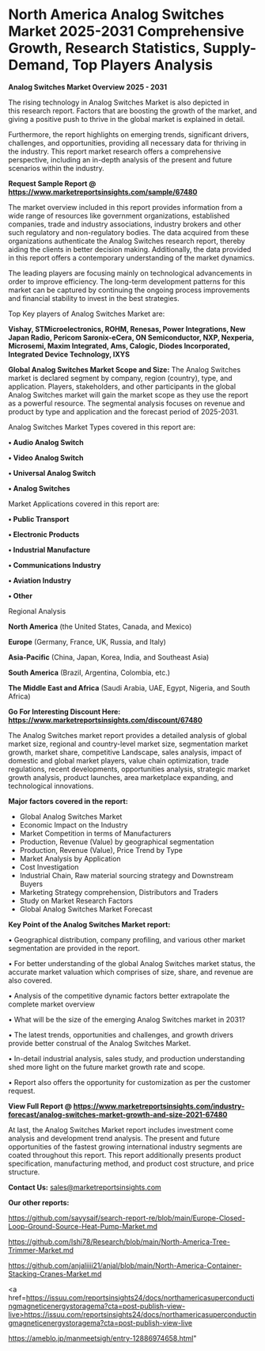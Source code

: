 # North America Analog Switches Market 2025-2031 Comprehensive Growth, Research Statistics, Supply-Demand,  Top Players Analysis

<Strong> Analog Switches Market Overview 2025 - 2031</strong>

The rising technology in Analog Switches Market is also depicted in this research report. Factors that are boosting the growth of the market, and giving a positive push to thrive in the global market is explained in detail.

Furthermore, the report highlights on emerging trends, significant drivers, challenges, and opportunities, providing all necessary data for thriving in the industry. This report market research offers a comprehensive perspective, including an in-depth analysis of the present and future scenarios within the industry.

<strong>Request Sample Report @ <a href=https://www.marketreportsinsights.com/sample/67480>https://www.marketreportsinsights.com/sample/67480</a></strong>

The market overview included in this report provides information from a wide range of resources like government organizations, established companies, trade and industry associations, industry brokers and other such regulatory and non-regulatory bodies. The data acquired from these organizations authenticate the Analog Switches research report, thereby aiding the clients in better decision making. Additionally, the data provided in this report offers a contemporary understanding of the market dynamics.

The leading players are focusing mainly on technological advancements in order to improve efficiency. The long-term development patterns for this market can be captured by continuing the ongoing process improvements and financial stability to invest in the best strategies.

Top Key players of Analog Switches Market are:

<strong>Vishay, STMicroelectronics, ROHM, Renesas, Power Integrations, New Japan Radio, Pericom Saronix-eCera, ON Semiconductor, NXP, Nexperia, Microsemi, Maxim Integrated, Ams, Calogic, Diodes Incorporated, Integrated Device Technology, IXYS</strong>

<strong><b>Global Analog Switches Market Scope and Size:</b></strong>
The Analog Switches market is declared segment by company, region (country), type, and application. Players, stakeholders, and other participants in the global Analog Switches market will gain the market scope as they use the report as a powerful resource. The segmental analysis focuses on revenue and product by type and application and the forecast period of 2025-2031.

Analog Switches Market Types covered in this report are:

<strong>• Audio Analog Switch

• Video Analog Switch

• Universal Analog Switch

• Analog Switches</strong>

Market Applications covered in this report are:

<strong>• Public Transport

• Electronic Products

• Industrial Manufacture

• Communications Industry

• Aviation Industry

• Other</strong> 

Regional Analysis

<strong>North America</strong> (the United States, Canada, and Mexico)

<strong>Europe</strong> (Germany, France, UK, Russia, and Italy)

<strong>Asia-Pacific</strong> (China, Japan, Korea, India, and Southeast Asia)

<strong>South America</strong> (Brazil, Argentina, Colombia, etc.)

<strong>The Middle East and Africa</strong> (Saudi Arabia, UAE, Egypt, Nigeria, and South Africa)

<strong>Go For Interesting Discount Here: <a href=https://www.marketreportsinsights.com/discount/67480>https://www.marketreportsinsights.com/discount/67480</a></strong>

The Analog Switches market report provides a detailed analysis of global market size, regional and country-level market size, segmentation market growth, market share, competitive Landscape, sales analysis, impact of domestic and global market players, value chain optimization, trade regulations, recent developments, opportunities analysis, strategic market growth analysis, product launches, area marketplace expanding, and technological innovations.

<strong><b>Major factors covered in the report:</b></strong>
<ul>
  <li>Global Analog Switches Market </li>
  <li>Economic Impact on the Industry</li>
  <li>Market Competition in terms of Manufacturers</li>
  <li>Production, Revenue (Value) by geographical segmentation</li>
  <li>Production, Revenue (Value), Price Trend by Type</li>
  <li>Market Analysis by Application</li>
  <li>Cost Investigation</li>
  <li>Industrial Chain, Raw material sourcing strategy and Downstream Buyers</li>
  <li>Marketing Strategy comprehension, Distributors and Traders</li>
  <li>Study on Market Research Factors</li>
  <li>Global Analog Switches Market Forecast</li>
</ul>

<strong><b>Key Point of the Analog Switches Market report:</b></strong>

• Geographical distribution, company profiling, and various other market segmentation are provided in the report.

• For better understanding of the global Analog Switches market status, the accurate market valuation which comprises of size, share, and revenue are also covered.

• Analysis of the competitive dynamic factors better extrapolate the complete market overview

• What will be the size of the emerging Analog Switches market in 2031?

• The latest trends, opportunities and challenges, and growth drivers provide better construal of the Analog Switches Market.

• In-detail industrial analysis, sales study, and production understanding shed more light on the future market growth rate and scope.

• Report also offers the opportunity for customization as per the customer request.

<strong><b>View Full Report @ <a href=https://www.marketreportsinsights.com/industry-forecast/analog-switches-market-growth-and-size-2021-67480>https://www.marketreportsinsights.com/industry-forecast/analog-switches-market-growth-and-size-2021-67480</a></b></strong>


At last, the Analog Switches Market report includes investment come analysis and development trend analysis. The present and future opportunities of the fastest growing international industry segments are coated throughout this report. This report additionally presents product specification, manufacturing method, and product cost structure, and price structure.

<strong>Contact Us:</strong>
sales@marketreportsinsights.com

<strong>Our other reports:</strong>

<a href=https://github.com/sayysaif/search-report-re/blob/main/Europe-Closed-Loop-Ground-Source-Heat-Pump-Market.md>https://github.com/sayysaif/search-report-re/blob/main/Europe-Closed-Loop-Ground-Source-Heat-Pump-Market.md</a>

<a href=https://github.com/Ishi78/Research/blob/main/North-America-Tree-Trimmer-Market.md>https://github.com/Ishi78/Research/blob/main/North-America-Tree-Trimmer-Market.md</a>

<a href=https://github.com/anjaliiii21/anjal/blob/main/North-America-Container-Stacking-Cranes-Market.md>https://github.com/anjaliiii21/anjal/blob/main/North-America-Container-Stacking-Cranes-Market.md</a>

<a href=https://issuu.com/reportsinsights24/docs/northamericasuperconductingmagneticenergystoragema?cta=post-publish-view-live>https://issuu.com/reportsinsights24/docs/northamericasuperconductingmagneticenergystoragema?cta=post-publish-view-live</a>

<a href=https://ameblo.jp/manmeetsigh/entry-12886974658.html>https://ameblo.jp/manmeetsigh/entry-12886974658.html</a>"
